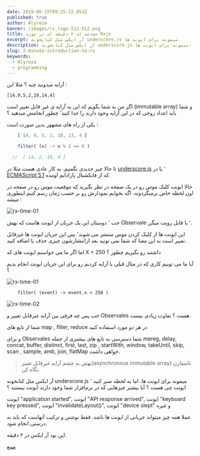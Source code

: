 ```yaml
---
date: 2019-06-15T09:25:12.051Z
published: true
author: Alyreza
banner: /images/rx_logo-512-512.png
title: مقدمه ای ۲ دقیقه ای در مورد Rxjs
excerpt: آر ایکس مثل کتابخونه underscore.js میمونه برای ایونت ها.
description: آر ایکس مثل کتابخونه underscore.js میمونه برای ایونت ها.
slug: 2-minute-introduction-to-rx
keywords:
  - Alyreza
  - programming
---
```

آرایه میدونید چیه ؟ مثلا این :

`[14,9,5,2,10,14,4]`

اگر من به شما بگویم که این یه آرایه ی غیر قابل تغییر است (immutable array) و شما باید اعداد زوجی که در این آرایه وجود دارند را جدا کنید٬ چطور انجامش میدهید ؟

یکی از راه های مشهور بدین صورت است :

```javascript
    [ 14, 9, 5, 2, 10, 13, 4 ]

    filter( (x) -> x % 2 == 0 )

  //  [ 14, 2, 10, 4 ]
```

تا حالا چیز جدیدی نگفتیم. یه کار عادی هست مثلا در [underscore.js](https://underscorejs.org/#filter) ٬ یا در [ECMAScript 5.1](https://developer.mozilla.org/en-US/docs/Web/JavaScript/Reference/Global_Objects/Array/filter) که از فانکشنال پارادایم اومده.



حالا ایونت کلیک موس رو در یک صفحه در نظر بگیرید که موقعیت موس رو در صفحه در اون لحظه خاص برمیگردونه. اگه بخوایم نمودارش رو بر حسب زمان رسم کنیم اینطوری میشه :

![rx-time-01](/images/1-fjtqms95lbk_ztszxinpoq.png "rx-time-01")

خب ٬ دوستان این یک جریان از ایونت هاست که بهش Observale ٬ یا قابل رویت میگن.

این ایونت ها از کلیک کردن موس منتشر می شوند٬ پس این جریان ایونت ها غیرقابل تغییر است به این معنا که شما نمی تونید بعد ازانتشارشون چیزی حذف یا اضافه کنید.

اما اگر ما می خواستم ایونت های که X < 250 داشتند رو بگیریم چطور ؟

آیا ما می تونیم کاری که در مثال قبلی با آرایه کردیم رو برای این جریان ایونت انجام بدیم ؟

![rx-time-01](/images/1-fjtqms95lbk_ztszxinpoq.png "rx-time-01")

```
    filter( (event) -> event.x < 250 )
```

![rx-time-02](/images/1-dvh5iqul7nxor7r7aencga.png "rx-time-02")

خب پس چه فرقی بین آرایه غیرقابل تغییر و Observales هست ؟ تفاوت زیادی نیست.

شما از تابع های map , filter, reduce در هر دو مورد استفاده کنید

و برای Observales شما دسترسی به تابع های بیشتری از جمله mereg, delay, concat, buffer, distinct, first, last, zip , startWith, window, takeUntil, skip, scan , sample, amb, join, flatMap خواهی داشت.

> بهش به چشم آرایه غیرقابل تغییر(asynchronous immutable array) نامتفارن نگاه کن.

آر ایکس مثل کتابخونه underscore.js میمونه برای ایونت ها. اما یه لحظه صبر کنید ٬ ایونت چی هست ؟ آیا بیشتر چیزهایی که در نرم‌افزار شما وجود دارند ایونت نیستند ؟

ایونت  "application started", ایونت "API response arrived", ایونت "keyboard key pressed", ایونت "invalidateLayout()", ایونت "device slept" و غیره 

عملا همه چیز میتواند جریانی از ایونت ها باشد. فقط نوشتن و ترکیب آنهاست که باید به درستی انجام شود.

این بود آر ایکس در ۲ دقیقه.

[منبع](https://medium.com/@andrestaltz/2-minute-introduction-to-rx-24c8ca793877)
